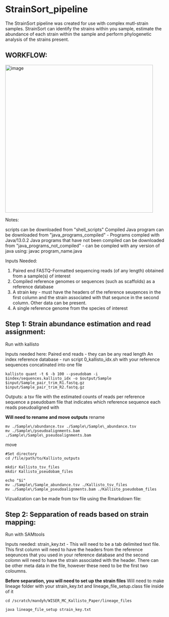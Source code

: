 # StrainSort_pipeline
 The StrainSort pipeline was created for use with complex mutl-strain samples. StrainSort can identify the strains within you sample, estimate the abundance of each strain within the sample and perform phylogenetic analysis of the strains present. 


## WORKFLOW:

<img width="468" alt="image" src="https://github.com/mandysulli/StrainSort_pipeline/assets/89869003/5e27777f-91fc-4582-ac08-99d0bc05f3a9">


Notes:

scripts can be downloaded from "shell_scripts"
Compiled Java program can be downloaded from "java_programs_compiled" - Programs compled with Java/13.0.2
Java programs that have not been compiled can be downloaded from "java_programs_not_compiled" - can be compled with any version of java using:
javac program_name.java


Inputs Needed:
1. Paired end FASTQ-Formatted sequencing reads (of any length) obtained from a sample(s) of interest
2. Compiled reference genomes or sequences (such as scaffolds) as a reference database
3. A strain key - must have the headers of the reference seuqences in the first column and the strain associated with that sequnce in the second column. Other data can be present.
4. A single reference genome from the species of interest 


## Step 1: Strain abundance estimation and read assignment:

Run with kallisto

Inputs needed here:
Paired end reads - they can be any read length
An index reference database - run script 0_kallisto_idx.sh with your reference sequences concatinated into one file

```
kallisto quant -t 6 -b 100 --pseudobam -i $index/sequences.kallisto_idx -o $output/Sample $input/Sample_pair_trim_R1.fastq.gz $input/Sample_pair_trim_R2.fastq.gz
```

Outputs:
a tsv file with the estimated counts of reads per reference sequence
a pseudobam file that indicates which reference sequence each reads pseudoaligned with

**Will need to rename and move outputs**
rename
```
mv ./Sample\/abundance.tsv ./Sample\/Sample\_abundance.tsv
mv ./Sample\/pseudoalignments.bam ./Sample\/Sample\_pseudoalignments.bam
```
move
```
#Set directory
cd /file/path/to/Kallisto_outputs

mkdir Kallisto_tsv_files
mkdir Kallisto_pseudobam_files

echo "$i"
mv ./Sample\/Sample_abundance.tsv ./Kallisto_tsv_files
mv ./Sample\/Sample_pseudoalignments.bam ./Kallisto_pseudobam_files
```

Vizualization can be made from tsv file using the Rmarkdown file:

## Step 2: Sepparation of reads based on strain mapping:

Run with SAMtools

Inputs needed:
strain_key.txt - This will need to be a tab delimited text file. This first column will need to have the headers from the reference seqeunces that you used in your reference database and the second colomn will need to have the strain associated with the header. There can be other meta data in the file, however these need to be the first two coloumns. 

**Before separation, you will need to set up the strain files**
Will need to make lineage folder with your strain_key.txt and lineage_file_setup.class file inside of it

```
cd /scratch/mandyh/WISER_MC_Kallisto_Paper/lineage_files

java lineage_file_setup strain_key.txt
```
